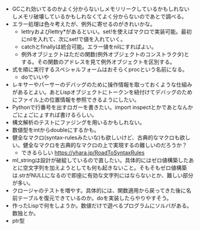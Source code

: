 - GCこれ効いてるのかよく分からないしメモリリークしているかもしれないしメモリ破壊しているかもしれなくてよく分からないのであとで調べる。
- エラー処理は色々考えたが、例外に寄せるのがきれいかな。
  - lettryおよびlettry\*があるといい。set!を使えばマクロで実装可能。最初にnilを入れて、次にset!で値を入れていく。
  - catchとfinallyは統合可能。エラー値をnilにすればよい。
  - 例外オブジェクトはただの関数(例外オブジェクトのコンストラクタ)とする。その関数のアドレスを見て例外オブジェクトを区別する。
- 式を順に実行するスペシャルフォームはおそらくprocという名前になる。
  - doでいいや
- レキサーやパーサーのデバッグのために操作情報を取っておくような仕組みがあるとよい。あとLispオブジェクトにトークンを紐付けてデバッグのためにファイル上の位置情報を参照できるようにしたい。
- Pythonで行番号を出すロガーを書きたい。import inspectとかであとなんかごにょごにょすれば書けるらしい。
- 構文解析のテストにファジングを用いるかもしれない。
- 数値型をintからdoubleにするかも。
- 健全なマクロ(syntax-rulesみたいな)も欲しいけど、古典的なマクロも欲しい。健全なマクロを古典的なマクロの上で実現するの難しいのだろうか？
  - できるらしい https://yhara.jp/RoadToSyntaxRules
- ml_stringは設計が破綻しているので直したい。具体的にはゼロ値構築したあとに空文字列を加えようとしても何も起きないこと。そもそもゼロ値構築は.strがNULLになるので即座に有効な文字列にはならないとか、難しい部分が多い。
- クロージャのテストを増やす。具体的には、関数適用から戻ってきた後に名前テーブルを復元できているのか。doを実装したらやりやすそう。
- 作ったLispで何をしようか。数値だけで遊べるプログラムにソルバがある。数独とか。
- ptr型
